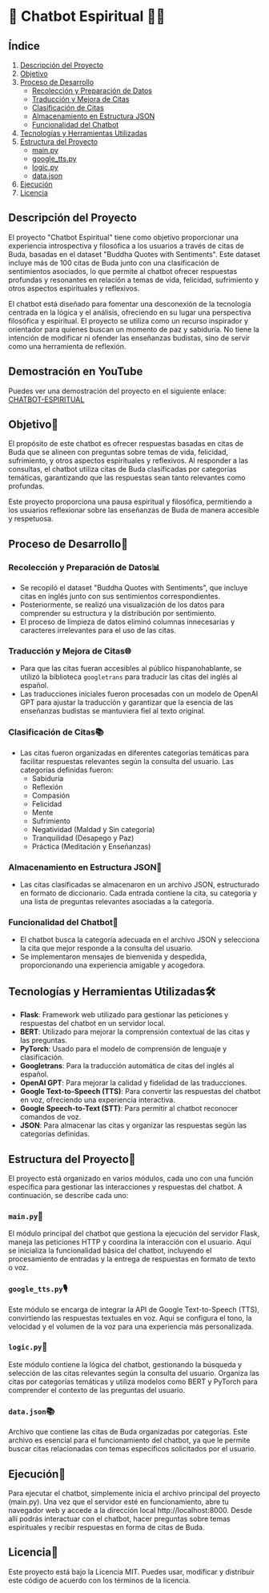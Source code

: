 # 🤖 **Chatbot Espiritual** 🧘‍♂️

## Índice

1. [Descripción del Proyecto](#descripción-del-proyecto)
2. [Objetivo](#objetivo)
3. [Proceso de Desarrollo](#proceso-de-desarrollo)
   - [Recolección y Preparación de Datos](#recolección-y-preparación-de-datos)
   - [Traducción y Mejora de Citas](#traducción-y-mejora-de-citas)
   - [Clasificación de Citas](#clasificación-de-citas)
   - [Almacenamiento en Estructura JSON](#almacenamiento-en-estructura-json)
   - [Funcionalidad del Chatbot](#funcionalidad-del-chatbot)
4. [Tecnologías y Herramientas Utilizadas](#tecnologías-y-herramientas-utilizadas)
5. [Estructura del Proyecto](#estructura-del-proyecto)
   - [main.py](#mainpy)
   - [google_tts.py](#google_ttspy)
   - [logic.py](#logicpy)
   - [data.json](#datajson)
6. [Ejecución](#ejecución)
7. [Licencia](#licencia)

## Descripción del Proyecto

El proyecto "Chatbot Espiritual" tiene como objetivo proporcionar una experiencia introspectiva y filosófica a los usuarios a través de citas de Buda, basadas en el dataset "Buddha Quotes with Sentiments". Este dataset incluye más de 100 citas de Buda junto con una clasificación de sentimientos asociados, lo que permite al chatbot ofrecer respuestas profundas y resonantes en relación a temas de vida, felicidad, sufrimiento y otros aspectos espirituales y reflexivos. 

El chatbot está diseñado para fomentar una desconexión de la tecnología centrada en la lógica y el análisis, ofreciendo en su lugar una perspectiva filosófica y espiritual. El proyecto se utiliza como un recurso inspirador y orientador para quienes buscan un momento de paz y sabiduría. No tiene la intención de modificar ni ofender las enseñanzas budistas, sino de servir como una herramienta de reflexión.

## Demostración en YouTube

Puedes ver una demostración del proyecto en el siguiente enlace: [CHATBOT-ESPIRITUAL](https://youtu.be/mtptDvn5O54)

## Objetivo🎯

El propósito de este chatbot es ofrecer respuestas basadas en citas de Buda que se alineen con preguntas sobre temas de vida, felicidad, sufrimiento, y otros aspectos espirituales y reflexivos. Al responder a las consultas, el chatbot utiliza citas de Buda clasificadas por categorías temáticas, garantizando que las respuestas sean tanto relevantes como profundas.

Este proyecto proporciona una pausa espiritual y filosófica, permitiendo a los usuarios reflexionar sobre las enseñanzas de Buda de manera accesible y respetuosa.

## Proceso de Desarrollo🔧

### Recolección y Preparación de Datos📊
- Se recopiló el dataset "Buddha Quotes with Sentiments", que incluye citas en inglés junto con sus sentimientos correspondientes.
- Posteriormente, se realizó una visualización de los datos para comprender su estructura y la distribución por sentimiento.
- El proceso de limpieza de datos eliminó columnas innecesarias y caracteres irrelevantes para el uso de las citas.

### Traducción y Mejora de Citas🌐
- Para que las citas fueran accesibles al público hispanohablante, se utilizó la biblioteca `googletrans` para traducir las citas del inglés al español.
- Las traducciones iniciales fueron procesadas con un modelo de OpenAI GPT para ajustar la traducción y garantizar que la esencia de las enseñanzas budistas se mantuviera fiel al texto original.

### Clasificación de Citas📚
- Las citas fueron organizadas en diferentes categorías temáticas para facilitar respuestas relevantes según la consulta del usuario. Las categorías definidas fueron:
  - Sabiduría
  - Reflexión
  - Compasión
  - Felicidad
  - Mente
  - Sufrimiento
  - Negatividad (Maldad y Sin categoría)
  - Tranquilidad (Desapego y Paz)
  - Práctica (Meditación y Enseñanzas)

### Almacenamiento en Estructura JSON💾
- Las citas clasificadas se almacenaron en un archivo JSON, estructurado en formato de diccionario. Cada entrada contiene la cita, su categoría y una lista de preguntas relevantes asociadas a la categoría.

### Funcionalidad del Chatbot💬
- El chatbot busca la categoría adecuada en el archivo JSON y selecciona la cita que mejor responde a la consulta del usuario.
- Se implementaron mensajes de bienvenida y despedida, proporcionando una experiencia amigable y acogedora.

## Tecnologías y Herramientas Utilizadas🛠️

- **Flask**: Framework web utilizado para gestionar las peticiones y respuestas del chatbot en un servidor local.
- **BERT**: Utilizado para mejorar la comprensión contextual de las citas y las preguntas.
- **PyTorch**: Usado para el modelo de comprensión de lenguaje y clasificación.
- **Googletrans**: Para la traducción automática de citas del inglés al español.
- **OpenAI GPT**: Para mejorar la calidad y fidelidad de las traducciones.
- **Google Text-to-Speech (TTS)**: Para convertir las respuestas del chatbot en voz, ofreciendo una experiencia interactiva.
- **Google Speech-to-Text (STT)**: Para permitir al chatbot reconocer comandos de voz.
- **JSON**: Para almacenar las citas y organizar las respuestas según las categorías definidas.

## Estructura del Proyecto📁

El proyecto está organizado en varios módulos, cada uno con una función específica para gestionar las interacciones y respuestas del chatbot. A continuación, se describe cada uno:

### `main.py`📝
El módulo principal del chatbot que gestiona la ejecución del servidor Flask, maneja las peticiones HTTP y coordina la interacción con el usuario. Aquí se inicializa la funcionalidad básica del chatbot, incluyendo el procesamiento de entradas y la entrega de respuestas en formato de texto o voz.

### `google_tts.py`🎙️
Este módulo se encarga de integrar la API de Google Text-to-Speech (TTS), convirtiendo las respuestas textuales en voz. Aquí se configura el tono, la velocidad y el volumen de la voz para una experiencia más personalizada.

### `logic.py`🤖
Este módulo contiene la lógica del chatbot, gestionando la búsqueda y selección de las citas relevantes según la consulta del usuario. Organiza las citas por categorías temáticas y utiliza modelos como BERT y PyTorch para comprender el contexto de las preguntas del usuario.

### `data.json`📚
Archivo que contiene las citas de Buda organizadas por categorías. Este archivo es esencial para el funcionamiento del chatbot, ya que le permite buscar citas relacionadas con temas específicos solicitados por el usuario.

## Ejecución🚀

Para ejecutar el chatbot, simplemente inicia el archivo principal del proyecto (main.py). Una vez que el servidor esté en funcionamiento, abre tu navegador web y accede a la dirección local http://localhost:8000.
Desde allí podrás interactuar con el chatbot, hacer preguntas sobre temas espirituales y recibir respuestas en forma de citas de Buda.

## Licencia📝
Este proyecto está bajo la Licencia MIT. Puedes usar, modificar y distribuir este código de acuerdo con los términos de la licencia.
